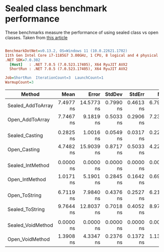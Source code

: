 # Sealed class benchmark performance

These benchmarks measure the performance of using sealed class vs open classes. Taken from [this article](https://code-maze.com/improve-performance-sealed-classes-dotnet/)

``` ini

BenchmarkDotNet=v0.13.2, OS=Windows 11 (10.0.22621.1702)
11th Gen Intel Core i7-1185G7 3.00GHz, 1 CPU, 8 logical and 4 physical cores
.NET SDK=7.0.302
  [Host]   : .NET 7.0.5 (7.0.523.17405), X64 RyuJIT AVX2
  ShortRun : .NET 7.0.5 (7.0.523.17405), X64 RyuJIT AVX2

Job=ShortRun  IterationCount=3  LaunchCount=1  
WarmupCount=3  

```
|            Method |      Mean |      Error |    StdDev |    StdErr |       Min |        Max |            Op/s |   Gen0 | Allocated |
|------------------ |----------:|-----------:|----------:|----------:|----------:|-----------:|----------------:|-------:|----------:|
| Sealed_AddToArray | 7.4977 ns | 14.5773 ns | 0.7990 ns | 0.4613 ns | 6.7948 ns |  8.3668 ns |   133,373,973.1 | 0.0038 |      24 B |
|   Open_AddToArray | 7.7467 ns |  9.1819 ns | 0.5033 ns | 0.2906 ns | 7.2359 ns |  8.2422 ns |   129,087,216.8 | 0.0038 |      24 B |
|                   |           |            |           |           |           |            |                 |        |           |
|    Sealed_Casting | 0.2825 ns |  1.0016 ns | 0.0549 ns | 0.0317 ns | 0.2263 ns |  0.3360 ns | 3,539,801,987.2 |      - |         - |
|      Open_Casting | 4.7482 ns | 15.9039 ns | 0.8717 ns | 0.5033 ns | 4.2285 ns |  5.7546 ns |   210,606,438.2 |      - |         - |
|                   |           |            |           |           |           |            |                 |        |           |
|  Sealed_IntMethod | 0.0000 ns |  0.0000 ns | 0.0000 ns | 0.0000 ns | 0.0000 ns |  0.0000 ns |        Infinity |      - |         - |
|    Open_IntMethod | 1.0171 ns |  5.1901 ns | 0.2845 ns | 0.1642 ns | 0.6908 ns |  1.2131 ns |   983,192,843.8 |      - |         - |
|                   |           |            |           |           |           |            |                 |        |           |
|     Open_ToString | 6.7119 ns |  7.9840 ns | 0.4376 ns | 0.2527 ns | 6.2158 ns |  7.0433 ns |   148,989,693.6 |      - |         - |
|   Sealed_ToString | 9.7644 ns | 12.8037 ns | 0.7018 ns | 0.4052 ns | 8.9746 ns | 10.3163 ns |   102,412,668.2 |      - |         - |
|                   |           |            |           |           |           |            |                 |        |           |
| Sealed_VoidMethod | 0.0000 ns |  0.0000 ns | 0.0000 ns | 0.0000 ns | 0.0000 ns |  0.0000 ns |        Infinity |      - |         - |
|   Open_VoidMethod | 1.3908 ns |  4.3347 ns | 0.2376 ns | 0.1372 ns | 1.1380 ns |  1.6096 ns |   718,986,759.0 |      - |         - |

